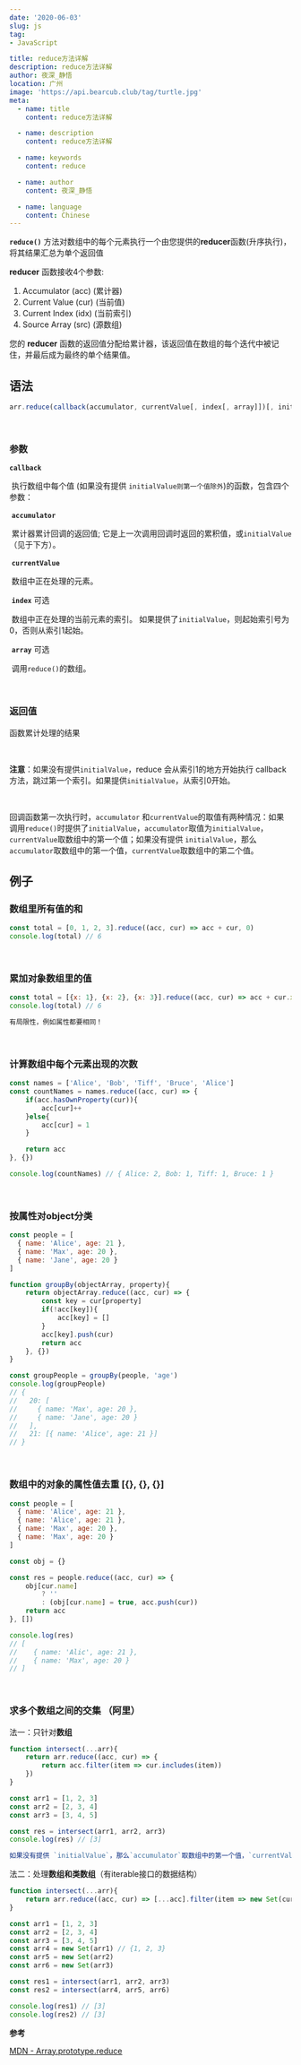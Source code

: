 ```yaml
---
date: '2020-06-03'
slug: js
tag:
- JavaScript

title: reduce方法详解
description: reduce方法详解
author: 夜深_静悟
location: 广州
image: 'https://api.bearcub.club/tag/turtle.jpg'
meta:
  - name: title
    content: reduce方法详解

  - name: description
    content: reduce方法详解

  - name: keywords
    content: reduce

  - name: author
    content: 夜深_静悟

  - name: language
    content: Chinese
---
```


**`reduce()`** 方法对数组中的每个元素执行一个由您提供的**reducer**函数(升序执行)，将其结果汇总为单个返回值

**reducer** 函数接收4个参数:

1. Accumulator (acc) (累计器)
2. Current Value (cur) (当前值)
3. Current Index (idx) (当前索引)
4. Source Array (src) (源数组)

您的 **reducer** 函数的返回值分配给累计器，该返回值在数组的每个迭代中被记住，并最后成为最终的单个结果值。



## 语法

```js
arr.reduce(callback(accumulator, currentValue[, index[, array]])[, initialValue])
```



<br>



### 参数

**`callback`**

​    执行数组中每个值 (如果没有提供 `initialValue则第一个值除外`)的函数，包含四个参数：

​    **`accumulator`**

​       累计器累计回调的返回值; 它是上一次调用回调时返回的累积值，或`initialValue`（见于下方）。

​    **`currentValue`**

​       数组中正在处理的元素。

​    **`index`** 可选

​       数组中正在处理的当前元素的索引。 如果提供了`initialValue`，则起始索引号为0，否则从索引1起始。

​    **`array`** 可选

​       调用`reduce()`的数组。



<br>



### 返回值

函数累计处理的结果



<br>



**注意**：如果没有提供`initialValue`，reduce 会从索引1的地方开始执行 callback 方法，跳过第一个索引。如果提供`initialValue`，从索引0开始。

<br>

回调函数第一次执行时，`accumulator` 和`currentValue`的取值有两种情况：如果调用`reduce()`时提供了`initialValue`，`accumulator`取值为`initialValue`，`currentValue`取数组中的第一个值；如果没有提供 `initialValue`，那么`accumulator`取数组中的第一个值，`currentValue`取数组中的第二个值。



<h2>例子</h2>

### 数组里所有值的和

```js
const total = [0, 1, 2, 3].reduce((acc, cur) => acc + cur, 0) 
console.log(total) // 6 
```



<br>



### 累加对象数组里的值 

```js
const total = [{x: 1}, {x: 2}, {x: 3}].reduce((acc, cur) => acc + cur.x, 0)
console.log(total) // 6

有局限性，例如属性都要相同！
```



<br>



### 计算数组中每个元素出现的次数

```js
const names = ['Alice', 'Bob', 'Tiff', 'Bruce', 'Alice']
const countNames = names.reduce((acc, cur) => {
    if(acc.hasOwnProperty(cur)){
        acc[cur]++
    }else{
        acc[cur] = 1
    }

    return acc
}, {})

console.log(countNames) // { Alice: 2, Bob: 1, Tiff: 1, Bruce: 1 }
```



<br>



### 按属性对object分类

```js
const people = [
  { name: 'Alice', age: 21 },
  { name: 'Max', age: 20 },
  { name: 'Jane', age: 20 }
]

function groupBy(objectArray, property){
    return objectArray.reduce((acc, cur) => {
        const key = cur[property]
        if(!acc[key]){
            acc[key] = []
        }
        acc[key].push(cur)
        return acc
    }, {})
}

const groupPeople = groupBy(people, 'age')
console.log(groupPeople) 
// { 
//   20: [
//     { name: 'Max', age: 20 }, 
//     { name: 'Jane', age: 20 }
//   ], 
//   21: [{ name: 'Alice', age: 21 }] 
// }
```



<br>



### 数组中的对象的属性值去重 [{}, {}, {}]

```js
const people = [
  { name: 'Alice', age: 21 },
  { name: 'Alice', age: 21 },
  { name: 'Max', age: 20 },
  { name: 'Max', age: 20 }
]

const obj = {}

const res = people.reduce((acc, cur) => {
    obj[cur.name] 
        ? ''
        : (obj[cur.name] = true, acc.push(cur))
    return acc
}, [])

console.log(res) 
// [
//    { name: 'Alic', age: 21 }, 
//    { name: 'Max', age: 20 }
// ] 
```



<br>

 

### 	求多个数组之间的交集 （阿里）

法一：只针对**数组**

```js
function intersect(...arr){
    return arr.reduce((acc, cur) => {
        return acc.filter(item => cur.includes(item))
    })
}

const arr1 = [1, 2, 3]
const arr2 = [2, 3, 4]
const arr3 = [3, 4, 5]

const res = intersect(arr1, arr2, arr3)
console.log(res) // [3]

如果没有提供 `initialValue`，那么`accumulator`取数组中的第一个值，`currentValue`取数组中的第二个值
```

法二：处理**数组和类数组**（有iterable接口的数据结构）

```js
function intersect(...arr){
    return arr.reduce((acc, cur) => [...acc].filter(item => new Set(cur).has(item)))
}

const arr1 = [1, 2, 3]
const arr2 = [2, 3, 4]
const arr3 = [3, 4, 5]
const arr4 = new Set(arr1) // {1, 2, 3}
const arr5 = new Set(arr2)
const arr6 = new Set(arr3)

const res1 = intersect(arr1, arr2, arr3)
const res2 = intersect(arr4, arr5, arr6)

console.log(res1) // [3]
console.log(res2) // [3]
```



**参考**

[MDN - Array.prototype.reduce](https://developer.mozilla.org/zh-CN/docs/Web/JavaScript/Reference/Global_Objects/Array/Reduce)

